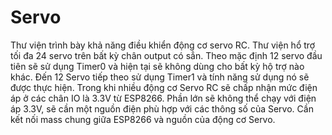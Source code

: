 
# Servo 

Thư viện trình bày khả năng điều khiển động cơ servo RC. Thư viện hổ trợ tối đa 24 servo trên bất kỳ chân output có sẳn. Theo mặc định 12 servo đầu tiên sẽ sử dụng Timer0 và hiện tại sẽ không dùng cho bất kỳ hộ trợ nào khác. Đến 12 Servo tiếp theo sử dụng Timer1 và tính năng sử dụng nó sẽ được thực hiện. Trong khi nhiều động cơ Servo RC sẽ chấp nhận mức điện áp ở các chân IO là 3.3V từ ESP8266. Phần lớn sẽ không thể chạy với điện áp 3.3V, sẽ cần một nguồn điện phù hợp với các thông số của Servo. Cần kết nối mass chung giữa ESP8266 và nguồn của động cơ Servo.
